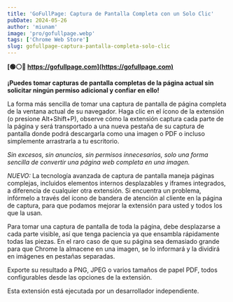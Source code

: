 ```yaml
---
title: 'GoFullPage: Captura de Pantalla Completa con un Solo Clic'
pubDate: 2024-05-26
author: 'miunam'
image: 'pro/gofullpage.webp'
tags: ['Chrome Web Store']
slug: gofullpage-captura-pantalla-completa-solo-clic
---
```

**[🟢⚪️🔴 https://gofullpage.com](https://gofullpage.com)**

**¡Puedes tomar capturas de pantalla completas de la página actual sin solicitar ningún permiso adicional y confiar en ello!**

La forma más sencilla de tomar una captura de pantalla de página completa de la ventana actual de su navegador. Haga clic en el ícono de la extensión (o presione Alt+Shift+P), observe cómo la extensión captura cada parte de la página y será transportado a una nueva pestaña de su captura de pantalla donde podrá descargarla como una imagen o PDF o incluso simplemente arrastrarla a tu escritorio.

*Sin excesos, sin anuncios, sin permisos innecesarios, solo una forma sencilla de convertir una página web completa en una imagen.* 

*NUEVO:* La tecnología avanzada de captura de pantalla maneja páginas complejas, incluidos elementos internos desplazables y iframes integrados, a diferencia de cualquier otra extensión. Si encuentra un problema, infórmelo a través del ícono de bandera de atención al cliente en la página de captura, para que podamos mejorar la extensión para usted y todos los que la usan. 

Para tomar una captura de pantalla de toda la página, debe desplazarse a cada parte visible, así que tenga paciencia ya que ensambla rápidamente todas las piezas. En el raro caso de que su página sea demasiado grande para que Chrome la almacene en una imagen, se lo informará y la dividirá en imágenes en pestañas separadas. 

Exporte su resultado a PNG, JPEG o varios tamaños de papel PDF, todos configurables desde las opciones de la extensión. 

Esta extensión está ejecutada por un desarrollador independiente. 